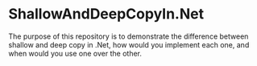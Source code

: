 # ShallowAndDeepCopyIn.Net
The purpose of this repository is to demonstrate the difference between shallow and deep copy in .Net, how would you implement each one, and when would you use one over the other.
